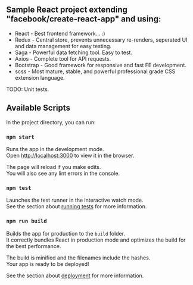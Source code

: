## Sample React project extending "facebook/create-react-app" and using:
- React - Best frontend framework... :)
- Redux - Central store, prevents unnecessary re-renders, seperated UI and data management for easy testing.
- Saga - Powerful data fetching tool. Easy to test.
- Axios - Complete tool for API requests.
- Bootstrap - Good framework for responsive and fast FE development.
- scss - Most mature, stable, and powerful professional grade CSS extension language.

TODO: Unit tests.

## Available Scripts

In the project directory, you can run:

### `npm start`

Runs the app in the development mode.<br>
Open [http://localhost:3000](http://localhost:3000) to view it in the browser.

The page will reload if you make edits.<br>
You will also see any lint errors in the console.

### `npm test`

Launches the test runner in the interactive watch mode.<br>
See the section about [running tests](https://facebook.github.io/create-react-app/docs/running-tests) for more information.

### `npm run build`

Builds the app for production to the `build` folder.<br>
It correctly bundles React in production mode and optimizes the build for the best performance.

The build is minified and the filenames include the hashes.<br>
Your app is ready to be deployed!

See the section about [deployment](https://facebook.github.io/create-react-app/docs/deployment) for more information.
